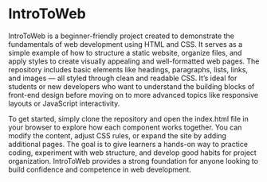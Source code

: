 # IntroToWeb
IntroToWeb is a beginner-friendly project created to demonstrate the fundamentals of web development using HTML and CSS. It serves as a simple example of how to structure a static website, organize files, and apply styles to create visually appealing and well-formatted web pages. The repository includes basic elements like headings, paragraphs, lists, links, and images — all styled through clean and readable CSS. It’s ideal for students or new developers who want to understand the building blocks of front-end design before moving on to more advanced topics like responsive layouts or JavaScript interactivity.

To get started, simply clone the repository and open the index.html file in your browser to explore how each component works together. You can modify the content, adjust CSS rules, or expand the site by adding additional pages. The goal is to give learners a hands-on way to practice coding, experiment with web structure, and develop good habits for project organization. IntroToWeb provides a strong foundation for anyone looking to build confidence and competence in web development.
